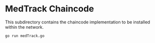 # MedTrack Chaincode

This subdirectory contains the chaincode implementation to be installed within the network.

```bash
go run medTrack.go
```